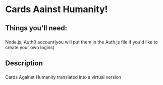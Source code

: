 # Cards Aainst Humanity!

## Things you'll need:
###
Node.js, Auth0 account(you will put them in the Auth.js file if you'd like to create your own logins)

## Description
###
Cards Against Humanity translated into a virtual version 
